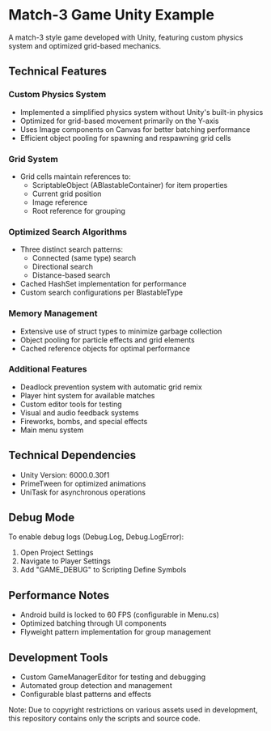 # Match-3 Game Unity Example

A match-3 style game developed with Unity, featuring custom physics system and optimized grid-based mechanics.

## Technical Features

### Custom Physics System
- Implemented a simplified physics system without Unity's built-in physics
- Optimized for grid-based movement primarily on the Y-axis
- Uses Image components on Canvas for better batching performance
- Efficient object pooling for spawning and respawning grid cells

### Grid System
- Grid cells maintain references to:
  - ScriptableObject (ABlastableContainer) for item properties
  - Current grid position
  - Image reference
  - Root reference for grouping

### Optimized Search Algorithms
- Three distinct search patterns:
  - Connected (same type) search
  - Directional search
  - Distance-based search
- Cached HashSet implementation for performance
- Custom search configurations per BlastableType

### Memory Management
- Extensive use of struct types to minimize garbage collection
- Object pooling for particle effects and grid elements
- Cached reference objects for optimal performance

### Additional Features
- Deadlock prevention system with automatic grid remix
- Player hint system for available matches
- Custom editor tools for testing
- Visual and audio feedback systems
- Fireworks, bombs, and special effects
- Main menu system

## Technical Dependencies
- Unity Version: 6000.0.30f1
- PrimeTween for optimized animations
- UniTask for asynchronous operations

## Debug Mode
To enable debug logs (Debug.Log, Debug.LogError):
1. Open Project Settings
2. Navigate to Player Settings
3. Add "GAME_DEBUG" to Scripting Define Symbols

## Performance Notes
- Android build is locked to 60 FPS (configurable in Menu.cs)
- Optimized batching through UI components
- Flyweight pattern implementation for group management

## Development Tools
- Custom GameManagerEditor for testing and debugging
- Automated group detection and management
- Configurable blast patterns and effects

Note: Due to copyright restrictions on various assets used in development, this repository contains only the scripts and source code.